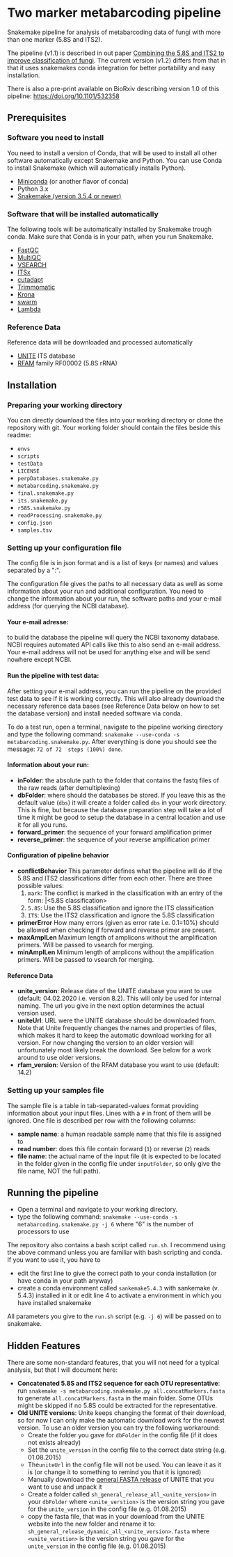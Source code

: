 # Two marker metabarcoding pipeline
Snakemake pipeline for analysis of metabarcoding data of fungi with more than one marker (5.8S and ITS2).

The pipeline (v1.1) is described in out paper [Combining the 5.8S and ITS2 to improve classification of fungi](https://besjournals.onlinelibrary.wiley.com/doi/full/10.1111/2041-210X.13266). The current version (v1.2) differs from that in that it uses snakemakes conda integration for better portability and easy installation.

There is also a pre-print available on BioRxiv describing version 1.0 of this pipeline: [https://doi.org/10.1101/532358 ](https://www.biorxiv.org/content/10.1101/532358v1)

## Prerequisites


### Software you need to install
You need to install a version of Conda, that will be used to install all other software automatically except Snakemake and Python. You can use Conda to install Snakemake (which will automatically installs Python).

* [Miniconda](https://docs.conda.io/en/latest/miniconda.html) (or another flavor of conda)
* Python 3.x
* [Snakemake (version 3.5.4 or newer)](https://snakemake.readthedocs.io/en/stable/getting_started/installation.html)

### Software that will be installed automatically
The following tools will be automatically installed by Snakemake trough conda. Make sure that Conda is in your path, when you run Snakemake.

* [FastQC](http://www.bioinformatics.babraham.ac.uk/projects/fastqc/)
* [MultiQC](http://multiqc.info/)
* [VSEARCH](https://github.com/torognes/vsearch)
* [ITSx](http://microbiology.se/software/itsx/)
* [cutadapt](https://github.com/marcelm/cutadapt)
* [Trimmomatic](http://www.usadellab.org/cms/?page=trimmomatic)
* [Krona](https://github.com/marbl/Krona/wiki/KronaTools)
* [swarm](https://github.com/torognes/swarm)
* [Lambda](http://seqan.github.io/lambda/)

### Reference Data
Reference data will be downloaded and processed automatically

* [UNITE](https://unite.ut.ee/) ITS database
* [RFAM](http://rfam.xfam.org/) family RF00002 (5.8S rRNA) 

## Installation

### Preparing your working directory

You can directly download the files into your working directory or clone the repository with git. Your working folder should contain the files beside this readme:

   * `envs`
   * `scripts`
   * `testData`
   * `LICENSE`
   * `perpDatabases.snakemake.py`
   * `metabarcoding.snakemake.py`
   * `final.snakemake.py`
   * `its.snakemake.py`
   * `r58S.snakemake.py`
   * `readProcessing.snakemake.py`
   * `config.json`
   * `samples.tsv`

### Setting up your configuration file

The config file is in json format and is a list of keys (or names) and values separated by a ":".

The configuration file gives the paths to all necessary data as well as some information about your run and additional configuration. You need to change the information about your run, the software paths and your e-mail address (for querying the NCBI database).


#### Your e-mail adresse:
to build the database the pipeline will query the NCBI taxonomy database. NCBI requires automated API calls like this to also send an e-mail address. Your e-mail address will not be used for anything else and will be send nowhere except NCBI.

#### Run the pipeline with test data:
After setting your e-mail address, you can run the pipeline on the provided test data to see if it is working correctly. This will also already download the necessary reference data bases (see Reference Data below on how to set the database version) and install needed software via conda.

To do a test run, open a terminal, navigate to the pipeline working directory and type the following command: `snakemake --use-conda -s metabarcoding.snakemake.py`. After everything is done you should see the message: `72 of 72  steps (100%) done`.

#### Information about your run:

* **inFolder**: the absolute path to the folder that contains the fastq files of the raw reads (after demultiplexing)
* **dbFolder**: where should the databases be stored. If you leave this as the default value (`dbs`) it will create a folder called `dbs` in your work directory. This is fine, but because the database preparation step will take a lot of time it might be good to setup the database in a central location and use it for all you runs.
* **forward_primer**: the sequence of your forward amplification primer
* **reverse_primer**: the sequence of your reverse amplification primer

#### Configuration of pipeline behavior

* **conflictBehavior** This parameter defines what the pipeline will do if the 5.8S and ITS2 classifications differ from each other. There are three possible values:
    1. `mark`: The conflict is marked in the classification with an entry of the form: <ITS classification>|<5.8S classification>
    2. `5.8S`: Use the 5.8S classification and ignore the ITS classification
    3. `ITS`: Use the ITS2 classification and ignore the 5.8S classification
* **primerError** How many errors (given as error rate i.e. 0.1=10%) should be allowed when checking if forward and reverse primer are present.
* **maxAmplLen** Maximum length of amplicons without the amplification primers. Will be passed to vsearch for merging.
* **minAmplLen** Minimum length of amplicons without the amplification primers. Will be passed to vsearch for merging.

#### Reference Data
* **unite_version**: Release date of the UNITE database you want to use (default: 04.02.2020 i.e. version 8.2). This will only be used for internal naming. The url you give in the next option determines the actual version used.
* **uniteUrl**: URL were the UNITE database should be downloaded from. Note that Unite frequently changes the names and properties of files, which makes it hard to keep the automatic download working for all version. For now changing the version to an older version will unfortunately most likely break the download. See below for a work around to use older versions.
* **rfam_version**: Version of the RFAM database you want to use (default: 14.2)

### Setting up your samples file
The sample file is a table in tab-separated-values format providing information about your input files. Lines with a `#` in front of them will be ignored. One file is described per row with the following columns:

* **sample name**: a human readable sample name that this file is assigned to
* **read number**: does this file contain forward (`1`) or reverse (`2`) reads
* **file name**: the actual name of the input file (it is expected to be located in the folder given in the config file under `inputFolder`, so only give the file name, NOT the full path).

## Running the pipeline

* Open a terminal and navigate to your working directory.
* type the following command: `snakemake --use-conda -s metabarcoding.snakemake.py -j 6` where "6" is the number of processors to use

The repository also contains a bash script called `run.sh`. I recommend using the above command unless you are familiar with bash scripting and conda. If you want to use it, you have to

* edit the first line to give the correct path to your conda installation (or have conda in your path anyway)
* create a conda environment called `sankemake5.4.3` with sankemake (v. 5.4.3) installed in it or edit line 4 to activate a environment in which you have installed snakemake

All parameters you give to the `run.sh` script (e.g. `-j 6`) will be passed on to snakemake.



## Hidden Features
There are some non-standard features, that you will not need for a typical analysis, but that I will document here:

* **Concatenated 5.8S and ITS2 sequence for each OTU representative**: run `snakemake -s metabarcoding.snakemake.py all.concatMarkers.fasta` to generate `all.concatMarkers.fasta` in the main folder. Some OTUs might be skipped if no 5.8S could be extracted for the representative.
* **Old UNITE versions**: Unite keeps changing the format of their download, so for now I can only make the automatic download work for the newest version. To use an older version you can try the following workaround:
    * Create the folder you gave for `dbFolder` in the config file (if it does not exists already)
    * Set the `unite_version` in the config file to the correct date string (e.g. 01.08.2015)
    * The`uniteUrl` in the config file will not be used. You can leave it as it is (or change it to something to remind you that it is ignored)
    * Manually download the [general FASTA release](https://unite.ut.ee/repository.php) of UNITE that you want to use and unpack it
    * Create a folder called `sh_general_release_all_<unite_version>` in your `dbFolder` where `<unite_verstion>` is the version string you gave for the `unite_version` in the config file (e.g. 01.08.2015)
    * copy the fasta file, that was in your download from the UNITE website into the new folder and rename it to: `sh_general_release_dynamic_all_<unite_version>.fasta` where `<unite_verstion>` is the version string you gave for the `unite_version` in the config file (e.g. 01.08.2015)

